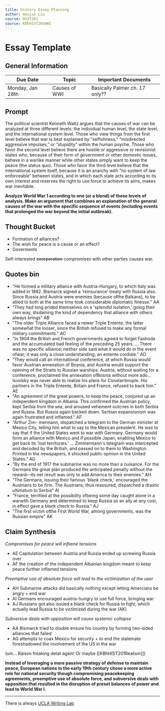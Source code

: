 ```yaml
---
title: History Essay Planning
author: Houjun Liu
course: HIST201
source: KBhHIST201WWI 
---
```


# Essay Template
## General Information

| Due Date         | Topic         | Important Documents            |
|------------------|---------------|--------------------------------|
| Monday, Jan 28th | Causes of WWI | Basically Palmer ch. 17 only?? |

## Prompt
The political scientist Kenneth Waltz argues that the causes of war can be analyzed at three different levels: the individual human level, the state level, and the international system level. Those who view things from the first level believe that war is best explained by “selfishness,” “misdirected aggressive impulses,” or “stupidity” within the human psyche. Those who favor the second level believe there are hostile or aggressive or revisionist states who, because of their form of government or other domestic issues, behave in a warlike manner while other states simply want to keep the peace (the status quo). Those who favor the third level believe that the international system itself, because it is an anarchy with “no system of law enforceable” between states, and in which each state acts according to its own interest and reserves the right to use force to achieve its aims, makes war inevitable. 

**Analyze World War 1 according to one (or a blend) of these levels of analysis. Make an argument that combines an explanation of the general causes of the war with the specific sequence of events (including events that prolonged the war beyond the initial outbreak).**

## Thought Bucket
- Formation of alliances?
- The wish for peace is a cause or an effect?
- Goverments

Self-interested ~~coorporation~~ compromises with other parties causes war.

## Quotes bin
<!-- - "Young Turks, whose long agitation against Abdul Hamid has been noted, managed in that year to carry through a revolution. They obliged the sultan to restore the liberal parliamentary constitution of 1876." => Turkish revolutionaries weakened the structure of the Ottoman Empire, which weakened its governmental capacities  -->

- "He formed a military alliance with Austria-Hungary, to which Italy was added in 1882. Bismarck signed a 'reinsurance' treaty with Russia also. Since Russia and Austria were enemies (because ofthe Balkans), to be allied to both at the same time took considerable diplomatic finesse." AA
- "They had long prided themselves on a 'splendid isolation,' going their own way, disdaining the kind of dependency that alliance with others always brings" AB
- "The older Triple Alliance faced a newer Triple Entente, the latter somewhat the looser, since the British refused to make any formal military commitments." AC
- "In 1904 the British and French governments agreed to forget Fashoda and the accumulated bad feeling of the preceding 25 years. ... There was no specific alliance; neither side said what it would do in the event ofwar; it was only a close understanding, an entente cordiale." AD
- "They would call an international conference, at which Russia would favor Austrian annexation of Bosnia, and Austria would support the opening of the Straits to Russian warships. Austria, without waiting for a conference, proclaimed the annexation ofBosnia without more ado... Isvolsky was never able to realize his plans for Constantinople. His partners in the Triple Entente, Britain and France, refused to back him." AE
- "An agreement of the great powers, to keep the peace, conjured up an independent kingdom in Albania. This confirmed the Austrian policy, kept Serbia from the sea, and aroused vehement outcries in both Serbia and Russia. But Russia again backed down. Serbian expansionism was again frustrated and inflamed." AF
- "Arthur Zim- mermann, dispatched a telegram to the German minister at Mexico City, telling him what to say to the Mexican president. He was to say that if the United States went to war with Germany. Germany would form an alliance with Mexico and if possible Japan, enabling Mexico to get back its 'lost territories.' ... Zimmermann's telegram was intercepted and decoded by the British, and passed on to them to Washington. Printed in the newspapers, it shocked public opinion in the United States." AG
- "By the end of 1917 the submarine was no more than a nuisance. For the Germans the great plan produced the anticipated penalty without the reward—its net result was only to add America to their enemies." AH
- "The Germans, issuing their famous 'blank check,' encouraged the Austrians to be firm. The Austrians, thus reassured, dispatched a drastic ultimatum to Serbia" AI
- "France, terrified at the possibility ofbeing some day caught alone in a warwith Germany and determined to keep Russia as an ally at any cost, in effect gave a blank check to Russia." AJ 
- "The first victim ofthe First World War, among governments, was the Russian empire" AK

## Claim Synthesis

*Compromises for peace will inflame tensions*

- AE Capitulation between Austria and Russia ended up screwing Russia over
- AF the creation of the independent Albanian kingdom meant to keep peace further inflamed tensions

*Preemptive use of absolute force will lead to the victimization of the user*

- AH Submarine attacks did basically nothing except letting Amercians be angry + end war
- AI Germans encouraged austria-hungry to use full force, bringing war
- AJ Russians got also issued a blank check for Russia to fight, which actually lead Russia to be victimized during the war (AK)

*Subversive deals with opposition will cause systemic collapse*

- AA Bismarck tried to double ensure his country by forming two-sided alliances that failed
- AG attempts to coax Mexico for security + to end the stalemate foreshadowed the involvement of the US in the war

(um... Raison freaking detat again! Or maybe [[KBhHIST201Realism]])

**Instead of leveraging a more passive strategy of defense to maintain peace, European nations in the early 19th century chose a more active role for national security though compromising peacekeeping agreements, preemptive use of absolute force, and subversive deals with opposition that resulted in the disruption of preset balances of power and lead to World War I.**

***

There is always [UCLA Writing Lab](https://wp.ucla.edu/wp-content/uploads/2016/01/UWC_handouts_What-How-So-What-Thesis-revised-5-4-15-RZ.pdf)
